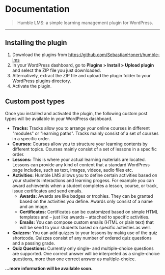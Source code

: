 # **Documentation**

> Humble LMS: a simple learning management plugin for WordPress.

---

## Installing the plugin

1. Download the plugins from https://github.com/SebastianHonert/humble-lms
2. In your WordPress dashboard, go to **Plugins > Install > Upload plugin** and select the ZIP file you just downloaded.
3. Alternatively, extract the ZIP file and upload the plugin folder to your WordPress plugins directory.
4. Activate the plugin.

## Custom post types

Once you installed and activated the plugin, the following custom post types will be available in your WordPress dashboard.

- **Tracks:** Tracks allow you to arrange your online courses in different "modules" or "learning paths". Tracks mainly consist of a set of courses in a specific order.
- **Courses:** Courses allow you to structure your learning contents by different topics. Courses mainly consist of a set of lessons in a specific order.
- **Lessons:** This is where your actual learning materials are located. Lessons can provide any kind of content that a standard WordPress page includes, such as text, images, videos, audio files etc.
- **Activities:** Humble LMS allows you to define certain activities based on your students interactions and learning progess. For example you can award achievemts when a student completes a lesson, course, or track, issue certificates and send emails.
  - **Awards:** Awards are like badges or trophies. They can be granted based on the activities you define. Awards only consist of a name and an image.
  - **Certificates:** Certificates can be customized based on simple HTML templates and – just like awards – attached to specific activities.
  - **Emails:** You can compose custom emails (HTML or plain text) that will be send to your students based on specific activities as well.
- **Quizzes:** You can add quizzes to your lessons by makig use of the quiz shortcode. Quizzes consist of any number of ordered quiz questions and a passing grade.
- **Quiz Questions:** Currently only single- and multiple-choice questions are supported. One correct answer will be interpreted as a single-choice questions, more than one correct answer as multiple-choice.

**&hellip;more information will be available soon.**
